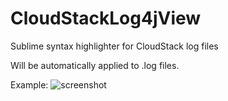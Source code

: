 # CloudStackLog4jView
Sublime syntax highlighter for CloudStack log files

Will be automatically applied to .log files.

Example:
![screenshot](images/Log4jView_Screenshot.png)
